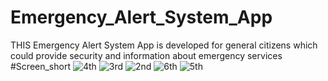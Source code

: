 # Emergency_Alert_System_App
THIS Emergency Alert System App is developed for general citizens which could provide security and information about emergency services 
#Screen_short
![4th](https://user-images.githubusercontent.com/73883082/129388442-759b47b8-fd63-4494-8db4-c7381783fa2b.jpeg)
![3rd](https://user-images.githubusercontent.com/73883082/129388449-947cf52c-0901-4d02-9002-d816345d0dcd.jpeg)
![2nd](https://user-images.githubusercontent.com/73883082/129388462-9edc1b74-87b3-4d9f-9651-4d78177c55d7.jpeg)
![6th](https://user-images.githubusercontent.com/73883082/129388553-b3b052ba-0267-44cc-bd79-39657c534b24.jpeg)
![5th](https://user-images.githubusercontent.com/73883082/129388599-14d40d22-46f0-4301-825c-a8ed2266fbea.jpeg)

